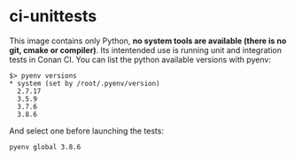 # ci-unittests

This image contains only Python, **no system tools are available (there is no git, cmake or
compiler)**. Its intentended use is running unit and integration tests in Conan CI. You can list the
python available versions with pyenv:

```
$> pyenv versions
* system (set by /root/.pyenv/version)
  2.7.17
  3.5.9
  3.7.6
  3.8.6
```

And select one before launching the tests:

```
pyenv global 3.8.6
```
